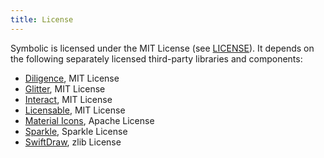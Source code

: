 ```yaml
---
title: License
---
```


Symbolic is licensed under the MIT License (see [LICENSE](https://github.com/inseven/symbolic/blob/main/LICENSE)). It depends on the following separately licensed third-party libraries and components:

- [Diligence](https://github.com/inseven/diligence), MIT License
- [Glitter](https://github.com/inseven/glitter), MIT License
- [Interact](https://github.com/inseven/interact), MIT License
- [Licensable](https://github.com/inseven/licensable), MIT License
- [Material Icons](https://github.com/google/material-design-icons), Apache License
- [Sparkle](https://github.com/sparkle-project/Sparkle), Sparkle License
- [SwiftDraw](https://github.com/swhitty/SwiftDraw), zlib License
